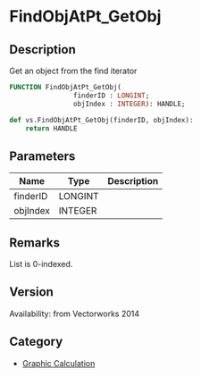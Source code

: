 # FindObjAtPt_GetObj

## Description
Get an object from the find iterator

```pascal
FUNCTION FindObjAtPt_GetObj(
				finderID : LONGINT;
				objIndex : INTEGER): HANDLE;
```

```python
def vs.FindObjAtPt_GetObj(finderID, objIndex):
    return HANDLE
```

## Parameters
|Name|Type|Description|
|---|---|---|
|finderID|LONGINT|   |
|objIndex|INTEGER|   |

## Remarks
List is 0-indexed.

## Version
Availability: from Vectorworks 2014

## Category
* [Graphic Calculation](../Categories/Graphic%20Calculation.md)
